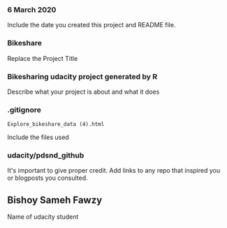 ### 6 March 2020
Include the date you created this project and README file.

### Bikeshare
Replace the Project Title

### Bikesharing udacity project generated by R
Describe what your project is about and what it does


### .gitignore
    Explore_bikeshare_data (4).html
Include the files used

### udacity/pdsnd_github
It's important to give proper credit. Add links to any repo that inspired you or blogposts you consulted.

## Bishoy Sameh Fawzy
Name of udacity student